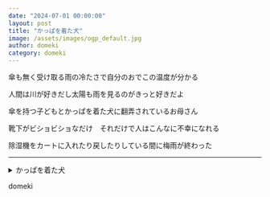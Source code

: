 ```yaml
---
date: "2024-07-01 00:00:00"
layout: post
title: "かっぱを着た犬"
image: /assets/images/ogp_default.jpg
author: domeki
category: domeki
---
```


<div class="tanka-area"><div class="tanka">
<p>傘も無く受け取る雨の冷たさで自分のおでこの温度が分かる</p>

<p>人間は川が好きだし太陽も雨を見るのがきっと好きだよ</p>

<p>傘を持つ子どもとかっぱを着た犬に翻弄されているお母さん</p>

<p>靴下がビショビショなだけ　それだけで人はこんなに不幸になれる</p>

<p>除湿機をカートに入れたり戻したりしている間に梅雨が終わった</p>

</div></div>

---

<details><summary>かっぱを着た犬</summary>

傘も無く受け取る雨の冷たさで自分のおでこの温度が分かる<br/>
人間は川が好きだし太陽も雨を見るのがきっと好きだよ<br/>
傘を持つ子どもとかっぱを着た犬に翻弄されているお母さん<br/>
靴下がビショビショなだけ　それだけで人はこんなに不幸になれる<br/>
除湿機をカートに入れたり戻したりしている間に梅雨が終わった<br/>
<br/>

</details>

domeki
